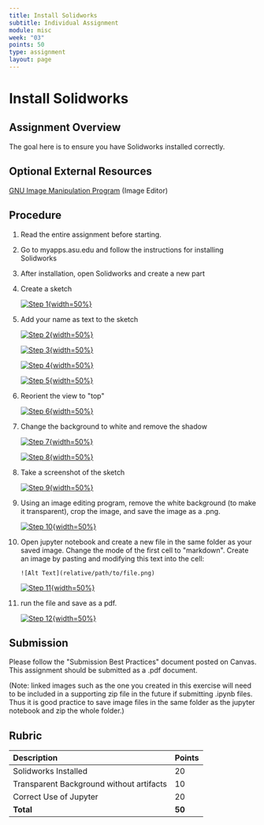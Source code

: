 ```yaml
---
title: Install Solidworks
subtitle: Individual Assignment
module: misc
week: "03"
points: 50
type: assignment
layout: page
---
```


# Install Solidworks

## Assignment Overview

The goal here is to ensure you have Solidworks installed correctly.  

## Optional External Resources

[GNU Image Manipulation Program](https://www.gimp.org/) (Image Editor)

## Procedure

<!--hide-->

1. Read the entire assignment before starting.
1. Go to myapps.asu.edu and follow the instructions for installing Solidworks
1. After installation, open Solidworks and create a new part
1. Create a sketch

    [![Step 1](../figures/solidworks-screenshots/pic01.png){width=50%}](../figures/solidworks-screenshots/pic01.png)

1. Add your name as text to the sketch

    [![Step 2](../figures/solidworks-screenshots/pic02.png){width=50%}](../figures/solidworks-screenshots/pic02.png)

    [![Step 3](../figures/solidworks-screenshots/pic03.png){width=50%}](../figures/solidworks-screenshots/pic03.png)

    [![Step 4](../figures/solidworks-screenshots/pic04.png){width=50%}](../figures/solidworks-screenshots/pic04.png)

    [![Step 5](../figures/solidworks-screenshots/pic05.png){width=50%}](../figures/solidworks-screenshots/pic05.png)

1. Reorient the view to "top"

    [![Step 6](../figures/solidworks-screenshots/pic06.png){width=50%}](../figures/solidworks-screenshots/pic06.png)

1. Change the background to white and remove the shadow

    [![Step 7](../figures/solidworks-screenshots/pic07.png){width=50%}](../figures/solidworks-screenshots/pic07.png)

    [![Step 8](../figures/solidworks-screenshots/pic08.png){width=50%}](../figures/solidworks-screenshots/pic08.png)

1. Take a screenshot of the sketch

    [![Step 9](../figures/solidworks-screenshots/pic09.png){width=50%}](../figures/solidworks-screenshots/pic09.png)


1. Using an image editing program, remove the white background (to make it transparent), crop the image, and save the image as a .png.

    [![Step 10](../figures/solidworks-screenshots/pic10.png){width=50%}](../figures/solidworks-screenshots/pic10.png)

1. Open jupyter notebook and create a new file in the same folder as your saved image. Change the mode of the first cell to "markdown".  Create an image by pasting and modifying this text into the cell:

    ```
    ![Alt Text](relative/path/to/file.png)
    ```


    [![Step 11](../figures/solidworks-screenshots/pic11.png){width=50%}](../figures/solidworks-screenshots/pic11.png)

1. run the file and save as a pdf.

    [![Step 12](../figures/solidworks-screenshots/pic12.png){width=50%}](../figures/solidworks-screenshots/pic12.png)

## Submission

Please follow the "Submission Best Practices" document posted on Canvas.  This assignment should be submitted as a .pdf document.

(Note: linked images such as the one you created in this exercise will need to be included in a supporting zip file in the future if submitting .ipynb files.  Thus it is good practice to save image files in the same folder as the jupyter notebook and zip the whole folder.)

<!--unhide-->

## Rubric

| Description                              | Points |
|:-----------------------------------------|:-------|
| Solidworks Installed                     | 20     |
| Transparent Background without artifacts | 10     |
| Correct Use of Jupyter                   | 20     |
| **Total**                                | **50** |
